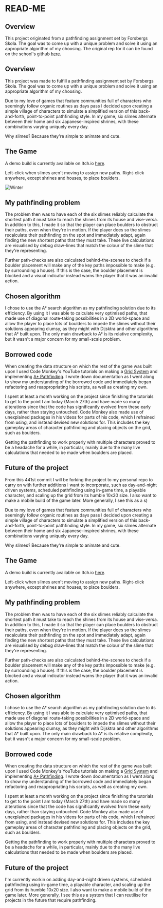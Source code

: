 # READ-ME

## Overview
This project originated from a pathfinding assignment set by Forsbergs Skola. The goal was to come up with a unique problem and solve it using an appropriate algorithm of my choosing. The original rep for it can be found on the school's github [here](https://github.com/forsbergsskola-se/gp21-22-0209-algodata-HarryTheHeath).

## Overview
This project was made to fulfill a pathfinding assignment set by Forsbergs Skola. The goal was to come up with a unique problem and solve it using an appropriate algorithm of my choosing.

Due to my love of games that feature communities full of characters who seemingly follow organic routines as days pass I decided upon creating a simple village of characters to simulate a simplified version of this back-and-forth, point-to-point pathfinding style. In my game, six slimes alternate between their home and six Japanese-inspired shrines, with these combinations varying uniquely every day. 

Why slimes? Because they're simple to animate and cute.

## The Game
A demo build is currently available on Itch.io [here](https://harrytheheath.itch.io/slime-village).

Left-click when slimes aren't moving to assign new paths. Right-click anywhere, except shrines and houses, to place boulders.

![Winter](https://user-images.githubusercontent.com/90158105/160833871-c6335f09-6941-497b-8c47-213ac437502e.png "Winter Gameplay Still")

## My pathfinding problem
The problem then was to have each of the six slimes reliably calculate the shortest path it must take to reach the shines from its house and vise-versa. In addition to this, I made it so that the player can place boulders to obstruct their paths, even when they're in motion. If the player does so the slimes recalculate their pathfinding on the spot and immediately adapt, again finding the new shortest paths that they must take. These live calculations are visualised by debug draw-lines that match the colour of the slime that they're representing. 

Further path-checks are also calculated behind-the-scenes to check if a boulder placement will make any of the key paths impossible to make (e.g. by surrounding a house). If this is the case, the boulder placement is blocked and a visual indicator instead warns the player that it was an invalid action. 

## Chosen algorithm
I chose to use the A* search algorithm as my pathfinding solution due to its efficiency. By using it I was able to calculate very optimised paths, that made use of diagonal route-taking possibilities in a 2D world-space and allow the player to place lots of boulders to impede the slimes without their solutions appearing clumsy, as they might with Dijsktra and other algorithms that A* built upon. The only main drawback to A* is its relative complexity, but it wasn't a major concern for my small-scale problem.

## Borrowed code
When creating the data structure on which the rest of the game was built upon I used Code Monkey's YouTube tutorials on making a [Grid System](https://youtu.be/waEsGu--9P8) and implementing [A* Pathfinding](https://youtu.be/alU04hvz6L4). I wrote down documentation as I went along to show my understanding of the borrowed code and immediately began refactoring and reappropriating his scripts, as well as creating my own. 

I spent at least a month working on the project since finishing the tutorials to get to the point I am today (March 27th) and have made so many alterations since that the code has significantly evolved from these early days, rather than staying untouched. Code Monkey also made use of unexplained packages in his videos for parts of his code, which I refrained from using, and instead devised new solutions for. This includes the key gameplay areas of character pathfinding and placing objects on the grid, such as boulders. 

Getting the pathfinding to work properly with multiple characters proved to be a headache for a while, in particular, mainly due to the many live calculations that needed to be made when boulders are placed.

## Future of the project
From this 441st commit I will be forking the project to my personal repo to carry on with further additions I want to incorporate, such as day-and-night driven systems, scheduled pathfinding using in-game time, a playable character, and scaling up the grid from its humble 10x20 size. I also want to make a mobile build of the game later. More generally, I see this as a s) 

Due to my love of games that feature communities full of characters who seemingly follow organic routines as days pass I decided upon creating a simple village of characters to simulate a simplified version of this back-and-forth, point-to-point pathfinding style. In my game, six slimes alternate between their home and six Japanese-inspired shrines, with these combinations varying uniquely every day. 

Why slimes? Because they're simple to animate and cute.

## The Game
A demo build is currently available on Itch.io [here](https://play.unity.com/mg/other/webgl-builds-170014).

Left-click when slimes aren't moving to assign new paths. Right-click anywhere, except shrines and houses, to place boulders.

## My pathfinding problem
The problem then was to have each of the six slimes reliably calculate the shortest path it must take to reach the shines from its house and vise-versa. In addition to this, I made it so that the player can place boulders to obstruct their paths, even when they're in motion. If the player does so the slimes recalculate their pathfinding on the spot and immediately adapt, again finding the new shortest paths that they must take. These live calculations are visualised by debug draw-lines that match the colour of the slime that they're representing. 

Further path-checks are also calculated behind-the-scenes to check if a boulder placement will make any of the key paths impossible to make (e.g. by surrounding a house). If this is the case, the boulder placement is blocked and a visual indicator instead warns the player that it was an invalid action. 

## Chosen algorithm
I chose to use the A* search algorithm as my pathfinding solution due to its efficiency. By using it I was able to calculate very optimised paths, that made use of diagonal route-taking possibilities in a 2D world-space and allow the player to place lots of boulders to impede the slimes without their solutions appearing clumsy, as they might with Dijsktra and other algorithms that A* built upon. The only main drawback to A* is its relative complexity, but it wasn't a major concern for my small-scale problem.

## Borrowed code
When creating the data structure on which the rest of the game was built upon I used Code Monkey's YouTube tutorials on making a [Grid System](https://youtu.be/waEsGu--9P8) and implementing [A* Pathfinding](https://youtu.be/alU04hvz6L4). I wrote down documentation as I went along to show my understanding of the borrowed code and immediately began refactoring and reappropriating his scripts, as well as creating my own. 

I spent at least a month working on the project since finishing the tutorials to get to the point I am today (March 27th) and have made so many alterations since that the code has significantly evolved from these early days, rather than staying untouched. Code Monkey also made use of unexplained packages in his videos for parts of his code, which I refrained from using, and instead devised new solutions for. This includes the key gameplay areas of character pathfinding and placing objects on the grid, such as boulders. 

Getting the pathfinding to work properly with multiple characters proved to be a headache for a while, in particular, mainly due to the many live calculations that needed to be made when boulders are placed.

## Future of the project
I'm currently workin on adding day-and-night driven systems, scheduled pathfinding using in-game time, a playable character, and scaling up the grid from its humble 10x20 size. I also want to make a mobile build of the game later. More generally, I see this as a system that I can reutilise for projects in the future that require pathfinding.
